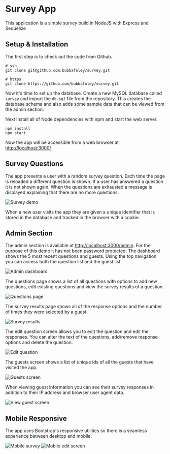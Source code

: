 # Survey App

This application is a simple survey build in NodeJS with Express and Sequelize

## Setup & Installation

The first step is to check out the code from Github.

	# ssh
	git clone git@github.com:bubbafoley/survey.git

	# https
	git clone https://github.com/bubbafoley/survey.git

Now it's time to set up the database. Create a new MySQL database called `survey` and import the `db.sql` file from the repository. This creates the database schema and also adds some sample data that can be viewed from the admin section.

Next install all of Node dependencies with npm and start the web server.

	npm install
	npm start

Now the app will be accessible from a web browser at [http://localhost:3000/]()

## Survey Questions

The app presents a user with a random survey question. Each time the page is reloaded a different question is shown. If a user has answered a question it is not shown again. When the questions are exhausted a message is displayed explaining that there are no more questions. 

![Survey demo](./public/images/survey.png)

When a new user visits the app they are given a unique identifier that is stored in the database and tracked in the browser with a cookie.

## Admin Section

The admin section is available at [http://localhost:3000/admin](). For the purpose of this demo it has not been password protected. The dashboard shows the 5 most recent questions and guests. Using the top navigation you can access both the question list and the guest list.

![Admin dashboard](./public/images/dashboard.png)

The questions page shows a list of all questions with options to add new questions, edit existing questions and view the survey results of a question.

![Questions page](./public/images/questions.png)

The survey results page shows all of the response options and the number of times they were selected by a guest.

![Survey results](./public/images/results.png)

The edit question screen allows you to edit the question and edit the responses. You can alter the text of the questions, add/remove response options and delete the question.

![Edit question](./public/images/edit.png)

The guests screen shows a list of unique ids of all the guests that have visited the app. 

![Guests screen](./public/images/guests.png)

When viewing guest information you can see their survey responses in addition to their IP address and browser user agent data.

![View guest screen](./public/images/guest.png)

## Mobile Responsive

The app uses Bootstrap's responsive utilities so there is a seamless experience between desktop and mobile.

![Mobile survey](./public/images/mobile.png) ![Mobile edit screen](./public/images/admin-mobile.png)